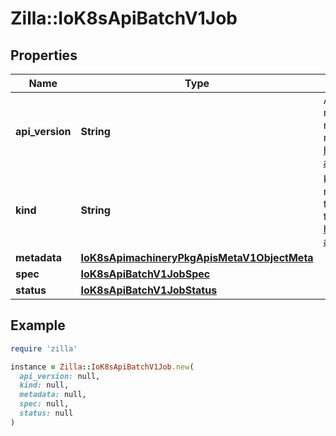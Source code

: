 # Zilla::IoK8sApiBatchV1Job

## Properties

| Name | Type | Description | Notes |
| ---- | ---- | ----------- | ----- |
| **api_version** | **String** | APIVersion defines the versioned schema of this representation of an object. Servers should convert recognized schemas to the latest internal value, and may reject unrecognized values. More info: https://git.k8s.io/community/contributors/devel/sig-architecture/api-conventions.md#resources | [optional] |
| **kind** | **String** | Kind is a string value representing the REST resource this object represents. Servers may infer this from the endpoint the client submits requests to. Cannot be updated. In CamelCase. More info: https://git.k8s.io/community/contributors/devel/sig-architecture/api-conventions.md#types-kinds | [optional] |
| **metadata** | [**IoK8sApimachineryPkgApisMetaV1ObjectMeta**](IoK8sApimachineryPkgApisMetaV1ObjectMeta.md) |  | [optional] |
| **spec** | [**IoK8sApiBatchV1JobSpec**](IoK8sApiBatchV1JobSpec.md) |  | [optional] |
| **status** | [**IoK8sApiBatchV1JobStatus**](IoK8sApiBatchV1JobStatus.md) |  | [optional] |

## Example

```ruby
require 'zilla'

instance = Zilla::IoK8sApiBatchV1Job.new(
  api_version: null,
  kind: null,
  metadata: null,
  spec: null,
  status: null
)
```

